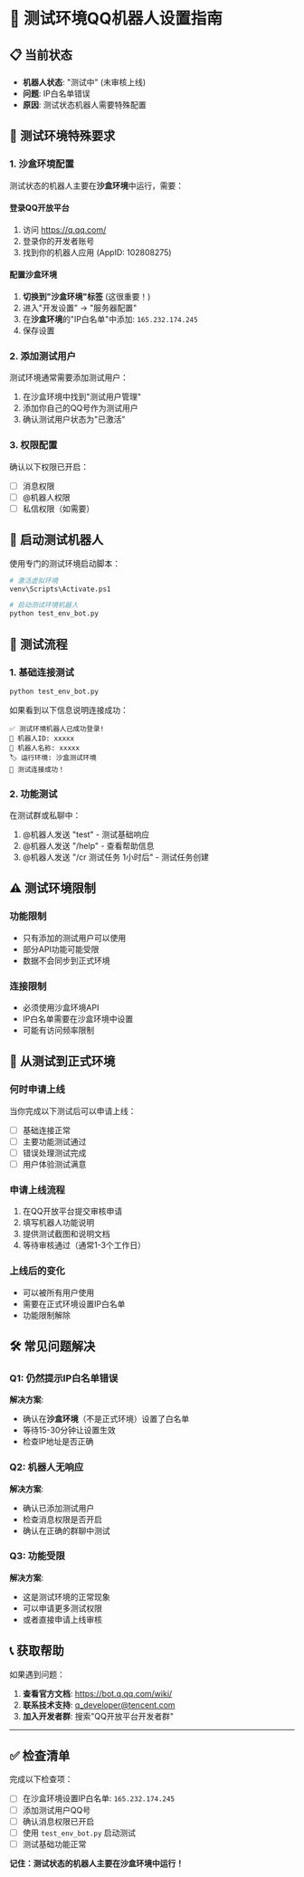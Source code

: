 # 🧪 测试环境QQ机器人设置指南

## 📋 当前状态
- **机器人状态**: "测试中" (未审核上线)
- **问题**: IP白名单错误
- **原因**: 测试状态机器人需要特殊配置

## 🔧 测试环境特殊要求

### 1. 沙盒环境配置
测试状态的机器人主要在**沙盒环境**中运行，需要：

#### 登录QQ开放平台
1. 访问 https://q.qq.com/
2. 登录你的开发者账号
3. 找到你的机器人应用 (AppID: 102808275)

#### 配置沙盒环境
1. **切换到"沙盒环境"标签** (这很重要！)
2. 进入"开发设置" -> "服务器配置"
3. 在**沙盒环境**的"IP白名单"中添加: `165.232.174.245`
4. 保存设置

### 2. 添加测试用户
测试环境通常需要添加测试用户：

1. 在沙盒环境中找到"测试用户管理"
2. 添加你自己的QQ号作为测试用户
3. 确认测试用户状态为"已激活"

### 3. 权限配置
确认以下权限已开启：
- [ ] 消息权限
- [ ] @机器人权限  
- [ ] 私信权限（如需要）

## 🚀 启动测试机器人

使用专门的测试环境启动脚本：

```bash
# 激活虚拟环境
venv\Scripts\Activate.ps1

# 启动测试环境机器人
python test_env_bot.py
```

## 📝 测试流程

### 1. 基础连接测试
```bash
python test_env_bot.py
```

如果看到以下信息说明连接成功：
```
✅ 测试环境机器人已成功登录!
🤖 机器人ID: xxxxx
📛 机器人名称: xxxxx
🏷️ 运行环境: 沙盒测试环境
🎉 测试连接成功！
```

### 2. 功能测试
在测试群或私聊中：
1. @机器人发送 "test" - 测试基础响应
2. @机器人发送 "/help" - 查看帮助信息
3. @机器人发送 "/cr 测试任务 1小时后" - 测试任务创建

## ⚠️ 测试环境限制

### 功能限制
- 只有添加的测试用户可以使用
- 部分API功能可能受限
- 数据不会同步到正式环境

### 连接限制
- 必须使用沙盒环境API
- IP白名单需要在沙盒环境中设置
- 可能有访问频率限制

## 🔄 从测试到正式环境

### 何时申请上线
当你完成以下测试后可以申请上线：
- [ ] 基础连接正常
- [ ] 主要功能测试通过
- [ ] 错误处理测试完成
- [ ] 用户体验测试满意

### 申请上线流程
1. 在QQ开放平台提交审核申请
2. 填写机器人功能说明
3. 提供测试截图和说明文档
4. 等待审核通过（通常1-3个工作日）

### 上线后的变化
- 可以被所有用户使用
- 需要在正式环境设置IP白名单
- 功能限制解除

## 🛠️ 常见问题解决

### Q1: 仍然提示IP白名单错误
**解决方案**:
- 确认在**沙盒环境**（不是正式环境）设置了白名单
- 等待15-30分钟让设置生效
- 检查IP地址是否正确

### Q2: 机器人无响应
**解决方案**:
- 确认已添加测试用户
- 检查消息权限是否开启
- 确认在正确的群聊中测试

### Q3: 功能受限
**解决方案**:
- 这是测试环境的正常现象
- 可以申请更多测试权限
- 或者直接申请上线审核

## 📞 获取帮助

如果遇到问题：
1. **查看官方文档**: https://bot.q.qq.com/wiki/
2. **联系技术支持**: q_developer@tencent.com
3. **加入开发者群**: 搜索"QQ开放平台开发者群"

---

## ✅ 检查清单

完成以下检查项：
- [ ] 在沙盒环境设置IP白名单: `165.232.174.245`
- [ ] 添加测试用户QQ号
- [ ] 确认消息权限已开启
- [ ] 使用 `test_env_bot.py` 启动测试
- [ ] 测试基础功能正常

**记住：测试状态的机器人主要在沙盒环境中运行！**

